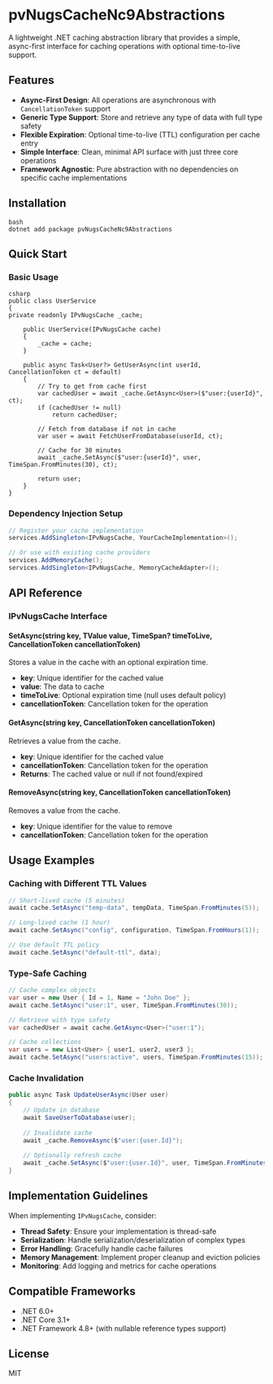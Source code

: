 # pvNugsCacheNc9Abstractions

A lightweight .NET caching abstraction library that provides a simple, async-first interface for caching operations with optional time-to-live support.

## Features

- **Async-First Design**: All operations are asynchronous with `CancellationToken` support
- **Generic Type Support**: Store and retrieve any type of data with full type safety
- **Flexible Expiration**: Optional time-to-live (TTL) configuration per cache entry
- **Simple Interface**: Clean, minimal API surface with just three core operations
- **Framework Agnostic**: Pure abstraction with no dependencies on specific cache implementations

## Installation
```
bash
dotnet add package pvNugsCacheNc9Abstractions
```
## Quick Start

### Basic Usage
```
csharp
public class UserService
{
private readonly IPvNugsCache _cache;

    public UserService(IPvNugsCache cache)
    {
        _cache = cache;
    }
    
    public async Task<User?> GetUserAsync(int userId, CancellationToken ct = default)
    {
        // Try to get from cache first
        var cachedUser = await _cache.GetAsync<User>($"user:{userId}", ct);
        if (cachedUser != null)
            return cachedUser;
            
        // Fetch from database if not in cache
        var user = await FetchUserFromDatabase(userId, ct);
        
        // Cache for 30 minutes
        await _cache.SetAsync($"user:{userId}", user, TimeSpan.FromMinutes(30), ct);
        
        return user;
    }
}
```
### Dependency Injection Setup

```csharp
// Register your cache implementation
services.AddSingleton<IPvNugsCache, YourCacheImplementation>();

// Or use with existing cache providers
services.AddMemoryCache();
services.AddSingleton<IPvNugsCache, MemoryCacheAdapter>();
```
## API Reference

### IPvNugsCache Interface

#### SetAsync<TValue>(string key, TValue value, TimeSpan? timeToLive, CancellationToken cancellationToken)

Stores a value in the cache with an optional expiration time.

- **key**: Unique identifier for the cached value
- **value**: The data to cache
- **timeToLive**: Optional expiration time (null uses default policy)
- **cancellationToken**: Cancellation token for the operation

#### GetAsync<TValue>(string key, CancellationToken cancellationToken)

Retrieves a value from the cache.

- **key**: Unique identifier for the cached value
- **cancellationToken**: Cancellation token for the operation
- **Returns**: The cached value or null if not found/expired

#### RemoveAsync(string key, CancellationToken cancellationToken)

Removes a value from the cache.

- **key**: Unique identifier for the value to remove
- **cancellationToken**: Cancellation token for the operation

## Usage Examples

### Caching with Different TTL Values

```csharp
// Short-lived cache (5 minutes)
await cache.SetAsync("temp-data", tempData, TimeSpan.FromMinutes(5));

// Long-lived cache (1 hour)
await cache.SetAsync("config", configuration, TimeSpan.FromHours(1));

// Use default TTL policy
await cache.SetAsync("default-ttl", data);
```

### Type-Safe Caching

```csharp
// Cache complex objects
var user = new User { Id = 1, Name = "John Doe" };
await cache.SetAsync("user:1", user, TimeSpan.FromMinutes(30));

// Retrieve with type safety
var cachedUser = await cache.GetAsync<User>("user:1");

// Cache collections
var users = new List<User> { user1, user2, user3 };
await cache.SetAsync("users:active", users, TimeSpan.FromMinutes(15));
```

### Cache Invalidation

```csharp
public async Task UpdateUserAsync(User user)
{
    // Update in database
    await SaveUserToDatabase(user);
    
    // Invalidate cache
    await _cache.RemoveAsync($"user:{user.Id}");
    
    // Optionally refresh cache
    await _cache.SetAsync($"user:{user.Id}", user, TimeSpan.FromMinutes(30));
}
```

## Implementation Guidelines

When implementing `IPvNugsCache`, consider:

- **Thread Safety**: Ensure your implementation is thread-safe
- **Serialization**: Handle serialization/deserialization of complex types
- **Error Handling**: Gracefully handle cache failures
- **Memory Management**: Implement proper cleanup and eviction policies
- **Monitoring**: Add logging and metrics for cache operations

## Compatible Frameworks

- .NET 6.0+
- .NET Core 3.1+
- .NET Framework 4.8+ (with nullable reference types support)

## License

MIT
